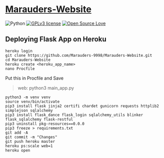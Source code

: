 # [Marauders-Website](https://github.com/Marauders-9998/Marauders-Website)
![Python](https://img.shields.io/badge/python-v3.6-blue.svg)
[![GPLv3 license](https://img.shields.io/badge/License-GPLv3-blue.svg)](http://perso.crans.org/besson/LICENSE.html)
[![Open Source Love](https://badges.frapsoft.com/os/v1/open-source.png?v=103)](https://github.com/ellerbrock/open-source-badges/)


## Deploying Flask App on Heroku
```
heroku login
git clone https://github.com/Marauders-9998/Marauders-Website.git
cd Marauders-Website
heroku create <heroku_app_name>
nano Procfile
```
Put this in Procfile and Save
> web: python3 main_app.py
```
python3 -m venv venv
source venv/bin/activate
pip3 install flask jinja2 certifi chardet gunicorn requests httplib2 simplejson sqlalchemy
pip3 install flask_dance flask_login sqlalchemy_utils blinker flask_sqlalchemy flask-restful
pip3 uninstall pkg-resources==0.0.0
pip3 freeze > requirements.txt
git add -A
git commit -m "Changes"
git push heroku master
heroku ps:scale web=1
heroku open
```
